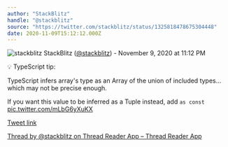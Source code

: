 ```yaml
---
author: "StackBlitz"
handle: "@stackblitz"
source: "https://twitter.com/stackblitz/status/1325818478675304448"
date: 2020-11-09T15:12:12.000Z
---
```


![stackblitz](https://pbs.twimg.com/profile_images/1579877335188221967/nadl7xwv_normal.jpg)
StackBlitz ([@stackblitz](https://twitter.com/stackblitz)) - November 9, 2020 at 11:12 PM

💡 TypeScript tip:

TypeScript infers array's type as an Array of the union of included types... which may not be precise enough.

If you want this value to be inferred as a Tuple instead, add `as const` [pic.twitter.com/mLbG6yXuKX](https://twitter.com/stackblitz/status/1325818478675304448/video/1)

[Tweet link](https://twitter.com/stackblitz/status/1325818478675304448)

[Thread by @stackblitz on Thread Reader App – Thread Reader App](https://threadreaderapp.com/thread/1325818478675304448.html)
